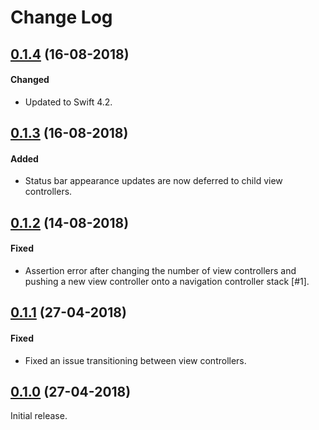 # Change Log

## [0.1.4](https://github.com/conmulligan/TabBarPageController/releases/tag/0.1.4) (16-08-2018)

#### Changed
* Updated to Swift 4.2.

## [0.1.3](https://github.com/conmulligan/TabBarPageController/releases/tag/0.1.3) (16-08-2018)

#### Added
* Status bar appearance updates are now deferred to child view controllers.

## [0.1.2](https://github.com/conmulligan/TabBarPageController/releases/tag/0.1.2) (14-08-2018)

#### Fixed
* Assertion error after changing the number of view controllers and pushing a new view controller onto a navigation controller stack [#1].

## [0.1.1](https://github.com/conmulligan/TabBarPageController/releases/tag/0.1.1) (27-04-2018)

#### Fixed
* Fixed an issue transitioning between view controllers.

## [0.1.0](https://github.com/conmulligan/TabBarPageController/releases/tag/0.1.0) (27-04-2018)

Initial release.
